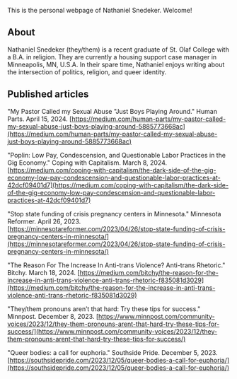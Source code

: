 This is the personal webpage of Nathaniel Snedeker. Welcome! 

## About
Nathaniel Snedeker (they/them) is a recent graduate of St. Olaf College with a B.A. in religion. They are currently a housing support case manager in Minneapolis, MN, U.S.A. In their spare time, Nathaniel enjoys writing about the intersection of politics, religion, and queer identity. 

## Published articles

"My Pastor Called my Sexual Abuse "Just Boys Playing Around." Human Parts. April 15, 2024. [https://medium.com/human-parts/my-pastor-called-my-sexual-abuse-just-boys-playing-around-5885773668ac](https://medium.com/human-parts/my-pastor-called-my-sexual-abuse-just-boys-playing-around-5885773668ac)

"Poplin: Low Pay, Condescension, and Questionable Labor Practices in the Gig Economy." Coping with Capitalism. March 8, 2024. [https://medium.com/coping-with-capitalism/the-dark-side-of-the-gig-economy-low-pay-condescension-and-questionable-labor-practices-at-42dcf09401d7](https://medium.com/coping-with-capitalism/the-dark-side-of-the-gig-economy-low-pay-condescension-and-questionable-labor-practices-at-42dcf09401d7)

"Stop state funding of crisis pregnancy centers in Minnesota." Minnesota Reformer. April 26, 2023. [https://minnesotareformer.com/2023/04/26/stop-state-funding-of-crisis-pregnancy-centers-in-minnesota/](https://minnesotareformer.com/2023/04/26/stop-state-funding-of-crisis-pregnancy-centers-in-minnesota/)

"The Reason For The Increase In Anti-trans Violence? Anti-trans Rhetoric." Bitchy. March 18, 2024. [https://medium.com/bitchy/the-reason-for-the-increase-in-anti-trans-violence-anti-trans-rhetoric-f835081d3029](https://medium.com/bitchy/the-reason-for-the-increase-in-anti-trans-violence-anti-trans-rhetoric-f835081d3029)

"They/them pronouns aren’t that hard: Try these tips for success."  Minnpost. December 8, 2023. [https://www.minnpost.com/community-voices/2023/12/they-them-pronouns-arent-that-hard-try-these-tips-for-success/](https://www.minnpost.com/community-voices/2023/12/they-them-pronouns-arent-that-hard-try-these-tips-for-success/)

"Queer bodies: a call for euphoria." Southside Pride. December 5, 2023. [https://southsidepride.com/2023/12/05/queer-bodies-a-call-for-euphoria/](https://southsidepride.com/2023/12/05/queer-bodies-a-call-for-euphoria/)
